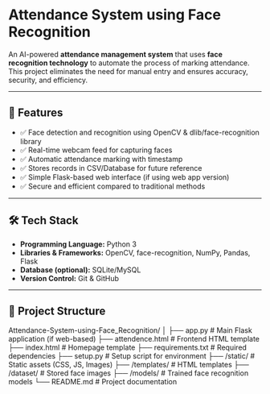 # Attendance System using Face Recognition

An AI-powered **attendance management system** that uses **face recognition technology** to automate the process of marking attendance. This project eliminates the need for manual entry and ensures accuracy, security, and efficiency.

---

## 📌 Features
- ✅ Face detection and recognition using OpenCV & dlib/face-recognition library  
- ✅ Real-time webcam feed for capturing faces  
- ✅ Automatic attendance marking with timestamp  
- ✅ Stores records in CSV/Database for future reference  
- ✅ Simple Flask-based web interface (if using web app version)  
- ✅ Secure and efficient compared to traditional methods  

---

## 🛠️ Tech Stack
- **Programming Language:** Python 3  
- **Libraries & Frameworks:** OpenCV, face-recognition, NumPy, Pandas, Flask  
- **Database (optional):** SQLite/MySQL  
- **Version Control:** Git & GitHub  

---

## 📂 Project Structure

Attendance-System-using-Face_Recognition/
│
├── app.py # Main Flask application (if web-based)
├── attendence.html # Frontend HTML template
├── index.html # Homepage template
├── requirements.txt # Required dependencies
├── setup.py # Setup script for environment
├── /static/ # Static assets (CSS, JS, Images)
├── /templates/ # HTML templates
├── /dataset/ # Stored face images
├── /models/ # Trained face recognition models
└── README.md # Project documentation

